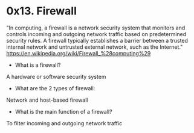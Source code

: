 # 0x13. Firewall

"In computing, a firewall is a network security system that monitors and controls incoming and outgoing network traffic based on predetermined security rules. A firewall typically establishes a barrier between a trusted internal network and untrusted external network, such as the Internet."
https://en.wikipedia.org/wiki/Firewall_%28computing%29

- What is a firewall?

A hardware or software security system

- What are the 2 types of firewall:

Network and host-based firewall

- What is the main function of a firewall?

To filter incoming and outgoing network traffic
